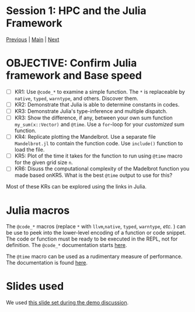 # Session 1: HPC and the Julia Framework
[Previous](../00-Intro/README.md) | [Main](../README.md) | [Next](../02-Performance/README.md)

# **OBJECTIVE**: Confirm Julia framework and Base speed
- [ ] KR1: Use `@code_*` to examine a simple function. The `*` is replaceable by `native`, `typed`, `warntype`, and others. Discover them.
- [ ] KR2: Demonstrate that Julia is able to determine constants in codes.
- [ ] KR3: Demonstrate Julia's type-inference and multiple dispatch.
- [ ] KR3: Show the difference, if any, between your own sum function `my_sum(x::Vector)` and `@time`. Use a `for`-loop for your *customized* sum function.
- [ ] KR4: Replicate plotting the Mandelbrot. Use a separate file `Mandelbrot.jl` to contain the function code. Use `include()` function to load the file.
- [ ] KR5: Plot of the time it takes for the function to run using `@time` macro for the given grid size `n`.
- [ ] KR6: Disuss the computational complexity of the Madelbrot function you made based onKR5. What is the best `@time` output to use for this?

Most of these KRs can be explored using the links in Julia.

# Julia macros

The `@code_*` macros (replace `*` with `llvm`,`native`, `typed`, `warntype`, _etc._ ) can be use to peek into the lower-level encoding of a function or code snippet.
The code or function must be ready to be executed in the REPL, not for definition.
The `@code_*` documentation starts [here](https://docs.julialang.org/en/v1/stdlib/InteractiveUtils/#InteractiveUtils.@code_lowered).

The `@time` macro can be used as a rudimentary measure of performance.
The documentation is found [here](https://docs.julialang.org/en/v1/manual/performance-tips/#Measure-performance-with-[@time](@ref)-and-pay-attention-to-memory-allocation).

# Slides used

We used [this slide set during the demo discussion](Session-1.slides.html).
